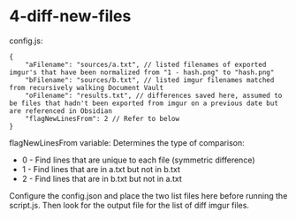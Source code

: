 # 4-diff-new-files

config.js:
```
{
    "aFilename": "sources/a.txt", // listed filenames of exported imgur's that have been normalized from "1 - hash.png" to "hash.png"
    "bFilename": "sources/b.txt", // listed imgur filenames matched from recursively walking Document Vault
    "oFilename": "results.txt", // differences saved here, assumed to be files that hadn't been exported from imgur on a previous date but are referenced in Obsidian
    "flagNewLinesFrom": 2 // Refer to below
}
```

flagNewLinesFrom variable:
Determines the type of comparison:
- 0 - Find lines that are unique to each file (symmetric difference)
- 1 - Find lines that are in a.txt but not in b.txt
- 2 - Find lines that are in b.txt but not in a.txt

Configure the config.json and place the two list files here before running the script.js. Then look for the output file for the list of diff imgur files.